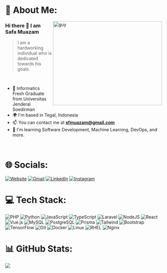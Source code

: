 # 💫 About Me:
<img align="right" height="270px" alt="guy" width="350" src="https://i.pinimg.com/originals/e4/26/70/e426702edf874b181aced1e2fa5c6cde.gif"/>

### Hi there 👋 I am Safa Muazam 
<blockquote style="width: 50%;">
  I am a hardworking individual who is dedicated towards his goals.
</blockquote>
<br>

- 📝 Informatics Fresh Graduate from Universitas Jenderal Soedirman 
- 🌍 I'm based in Tegal, Indonesia 
- 📫 You can contact me at **sfmuazam@gmail.com** 
- 🧠 I'm learning Software Development, Machine Learning, DevOps, and more.
<br>

# 🌐 Socials:
[![Website](https://img.shields.io/badge/Website-%2338A1DB?style=flat&logo=me&logoColor=white)](https://sfmuazam.xyz) 
[![Gmail](https://img.shields.io/badge/Gmail-%23D14836?style=flat&logo=gmail&logoColor=white)](mailto:sfmuazam@gmail.com)
[![LinkedIn](https://img.shields.io/badge/LinkedIn-%230077B5.svg?style=flat&logo=linkedin&logoColor=white)](https://linkedin.com/in/sfmuazam) 
[![Instagram](https://img.shields.io/badge/Instagram-%23E4405F.svg?style=flat&logo=Instagram&logoColor=white)](https://instagram.com/sfmuazam) 

# 💻 Tech Stack:
![PHP](https://img.shields.io/badge/php-%23777BB4.svg?style=for-the-badge&logo=php&logoColor=white) 
![Python](https://img.shields.io/badge/python-3670A0?style=for-the-badge&logo=python&logoColor=ffdd54) 
![JavaScript](https://img.shields.io/badge/javascript-%23323330.svg?style=for-the-badge&logo=javascript&logoColor=%23F7DF1E) 
![TypeScript](https://img.shields.io/badge/typescript-%230572B7.svg?style=for-the-badge&logo=typescript&logoColor=white) 
![Laravel](https://img.shields.io/badge/laravel-%23FF2D20.svg?style=for-the-badge&logo=laravel&logoColor=white) 
![NodeJS](https://img.shields.io/badge/node.js-6DA55F?style=for-the-badge&logo=node.js&logoColor=white) 
![React](https://img.shields.io/badge/React-%2361DAFB.svg?style=for-the-badge&logo=react&logoColor=white) 
![Vue.js](https://img.shields.io/badge/Vue.js-%234FC08D.svg?style=for-the-badge&logo=vue.js&logoColor=white) 
![MySQL](https://img.shields.io/badge/mysql-%2300000f.svg?style=for-the-badge&logo=mysql&logoColor=white) 
![PostgreSQL](https://img.shields.io/badge/PostgreSQL-%23316192.svg?style=for-the-badge&logo=postgresql&logoColor=white) 
![Prisma](https://img.shields.io/badge/Prisma-%2F2D3748.svg?style=for-the-badge&logo=prisma&logoColor=white) 
![Tailwind](https://img.shields.io/badge/tailwindcss-%2338B2D7.svg?style=for-the-badge&logo=tailwind-css&logoColor=white) 
![Bootstrap](https://img.shields.io/badge/Bootstrap-563D7C?style=for-the-badge&logo=bootstrap&logoColor=white) 
![TensorFlow](https://img.shields.io/badge/TensorFlow-%23FF6F00.svg?style=for-the-badge&logo=TensorFlow&logoColor=white) 
![Git](https://img.shields.io/badge/Git-F05032?style=for-the-badge&logo=git&logoColor=white) 
![Docker](https://img.shields.io/badge/Docker-%232496ED.svg?style=for-the-badge&logo=docker&logoColor=white) 
![Linux](https://img.shields.io/badge/linux-%23333.svg?style=for-the-badge&logo=linux&logoColor=white) 
![RHEL](https://img.shields.io/badge/redhat-%23221F3B.svg?style=for-the-badge&logo=redhat&logoColor=white) 
![Nginx](https://img.shields.io/badge/NGINX-00FF00?style=for-the-badge&logo=nginx)

# 📊 GitHub Stats:
![](https://github-readme-stats.vercel.app/api/top-langs/?username=sfmuazam&theme=radical&hide_border=true&include_all_commits=false&count_private=false&layout=compact)
